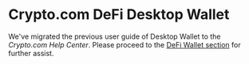 # Crypto.com DeFi Desktop Wallet
We've migrated the previous user guide of Desktop Wallet to the *Crypto.com Help Center*. Please proceed to the [DeFi Wallet section](https://help.crypto.com/en/collections/2221157-crypto-com-defi-wallet#crypto-com-defi-desktop-wallet) for further assist. 